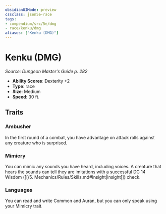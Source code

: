 ```yaml
---
obsidianUIMode: preview
cssclass: json5e-race
tags:
- compendium/src/5e/dmg
- race/kenku/dmg
aliases: ["Kenku (DMG)"]
---
```

# Kenku (DMG)
*Source: Dungeon Master's Guide p. 282*  

- **Ability Scores**: Dexterity +2
- **Type**: race
- **Size**: Medium
- **Speed**: 30 ft.

## Traits

### Ambusher

In the first round of a combat, you have advantage on attack rolls against any creature who is surprised.

### Mimicry

You can mimic any sounds you have heard, including voices. A creature that hears the sounds can tell they are imitations with a successful DC 14 Wisdom ([[/5. Mechanics/Rules/Skills.md#Insight\|Insight]]) check.

### Languages

You can read and write Common and Auran, but you can only speak using your Mimicry trait.
